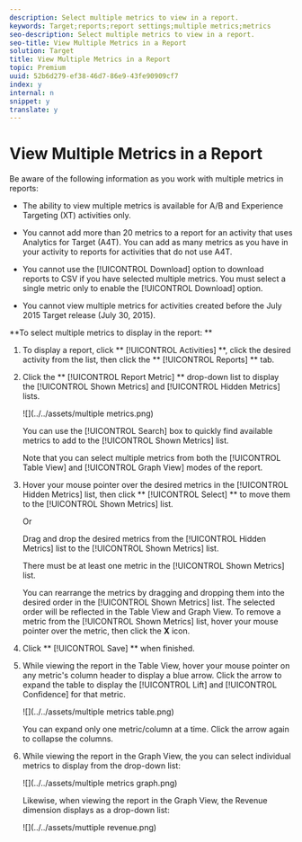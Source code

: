 ```yaml
---
description: Select multiple metrics to view in a report.
keywords: Target;reports;report settings;multiple metrics;metrics
seo-description: Select multiple metrics to view in a report.
seo-title: View Multiple Metrics in a Report
solution: Target
title: View Multiple Metrics in a Report
topic: Premium
uuid: 52b6d279-ef38-46d7-86e9-43fe90909cf7
index: y
internal: n
snippet: y
translate: y
---
```


# View Multiple Metrics in a Report

Be aware of the following information as you work with multiple metrics in reports: 


* The ability to view multiple metrics is available for A/B and Experience Targeting (XT) activities only. 

* You cannot add more than 20 metrics to a report for an activity that uses Analytics for Target (A4T). You can add as many metrics as you have in your activity to reports for activities that do not use A4T. 

* You cannot use the [!UICONTROL  Download] option to download reports to CSV if you have selected multiple metrics. You must select a single metric only to enable the [!UICONTROL  Download] option. 

* You cannot view multiple metrics for activities created before the July 2015 Target release (July 30, 2015). 



**To select multiple metrics to display in the report: ** 


1. To display a report, click ** [!UICONTROL  Activities] **, click the desired activity from the list, then click the ** [!UICONTROL  Reports] ** tab. 

1. Click the ** [!UICONTROL  Report Metric] ** drop-down list to display the [!UICONTROL  Shown Metrics] and [!UICONTROL  Hidden Metrics] lists. 

   ![](../../assets/multiple metrics.png) 

   You can use the [!UICONTROL  Search] box to quickly find available metrics to add to the [!UICONTROL  Shown Metrics] list. 

   Note that you can select multiple metrics from both the [!UICONTROL  Table View] and [!UICONTROL  Graph View] modes of the report. 

1. Hover your mouse pointer over the desired metrics in the [!UICONTROL  Hidden Metrics] list, then click ** [!UICONTROL  Select] ** to move them to the [!UICONTROL  Shown Metrics] list. 

   Or 

   Drag and drop the desired metrics from the [!UICONTROL  Hidden Metrics] list to the [!UICONTROL  Shown Metrics] list. 

   There must be at least one metric in the [!UICONTROL  Shown Metrics] list. 

   You can rearrange the metrics by dragging and dropping them into the desired order in the [!UICONTROL  Shown Metrics] list. The selected order will be reflected in the Table View and Graph View. To remove a metric from the [!UICONTROL  Shown Metrics] list, hover your mouse pointer over the metric, then click the **X** icon. 

1. Click ** [!UICONTROL  Save] ** when finished. 

1. While viewing the report in the Table View, hover your mouse pointer on any metric's column header to display a blue arrow. Click the arrow to expand the table to display the [!UICONTROL  Lift] and [!UICONTROL  Confidence] for that metric. 

   ![](../../assets/multiple metrics table.png) 

   You can expand only one metric/column at a time. Click the arrow again to collapse the columns. 

1. While viewing the report in the Graph View, the you can select individual metrics to display from the drop-down list: 

   ![](../../assets/multiple metrics graph.png) 

   Likewise, when viewing the report in the Graph View, the Revenue dimension displays as a drop-down list: 

   ![](../../assets/muttiple revenue.png) 


